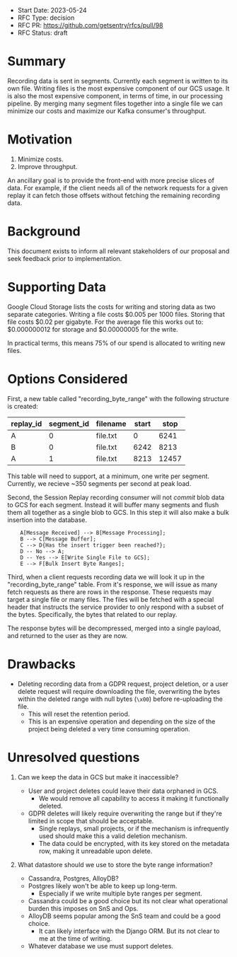 - Start Date: 2023-05-24
- RFC Type: decision
- RFC PR: https://github.com/getsentry/rfcs/pull/98
- RFC Status: draft

# Summary

Recording data is sent in segments. Currently each segment is written to its own file. Writing files is the most expensive component of our GCS usage. It is also the most expensive component, in terms of time, in our processing pipeline. By merging many segment files together into a single file we can minimize our costs and maximize our Kafka consumer's throughput.

# Motivation

1. Minimize costs.
2. Improve throughput.

An ancillary goal is to provide the front-end with more precise slices of data. For example, if the client needs all of the network requests for a given replay it can fetch those offsets without fetching the remaining recording data.

# Background

This document exists to inform all relevant stakeholders of our proposal and seek feedback prior to implementation.

# Supporting Data

Google Cloud Storage lists the costs for writing and storing data as two separate categories. Writing a file costs $0.005 per 1000 files. Storing that file costs $0.02 per gigabyte. For the average file this works out to: $0.000000012 for storage and $0.00000005 for the write.

In practical terms, this means 75% of our spend is allocated to writing new files.

# Options Considered

First, a new table called "recording_byte_range" with the following structure is created:

| replay_id | segment_id | filename | start | stop  |
| --------- | ---------- | -------- | ----- | ----- |
| A         | 0          | file.txt | 0     | 6241  |
| B         | 0          | file.txt | 6242  | 8213  |
| A         | 1          | file.txt | 8213  | 12457 |

This table will need to support, at a minimum, one write per segment. Currently, we recieve ~350 segments per second at peak load.

Second, the Session Replay recording consumer will not _commit_ blob data to GCS for each segment. Instead it will buffer many segments and flush them all together as a single blob to GCS. In this step it will also make a bulk insertion into the database.

```mermaid
    A[Message Received] --> B[Message Processing];
    B --> C[Message Buffer];
    C --> D{Has the insert trigger been reached?};
    D -- No --> A;
    D -- Yes --> E[Write Single File to GCS];
    E --> F[Bulk Insert Byte Ranges];
```

Third, when a client requests recording data we will look it up in the "recording_byte_range" table. From it's response, we will issue as many fetch requests as there are rows in the response. These requests may target a single file or many files. The files will be fetched with a special header that instructs the service provider to only respond with a subset of the bytes. Specifically, the bytes that related to our replay.

The response bytes will be decompressed, merged into a single payload, and returned to the user as they are now.

# Drawbacks

- Deleting recording data from a GDPR request, project deletion, or a user delete request will require downloading the file, overwriting the bytes within the deleted range with null bytes (`\x00`) before re-uploading the file.
  - This will reset the retention period.
  - This is an expensive operation and depending on the size of the project being deleted a very time consuming operation.

# Unresolved questions

1. Can we keep the data in GCS but make it inaccessible?

   - User and project deletes could leave their data orphaned in GCS.
     - We would remove all capability to access it making it functionally deleted.
   - GDPR deletes will likely require overwriting the range but if they're limited in scope that should be acceptable.
     - Single replays, small projects, or if the mechanism is infrequently used should make this a valid deletion mechanism.
     - The data could be encrypted, with its key stored on the metadata row, making it unreadable upon delete.

2. What datastore should we use to store the byte range information?

   - Cassandra, Postgres, AlloyDB?
   - Postgres likely won't be able to keep up long-term.
     - Especially if we write multiple byte ranges per segment.
   - Cassandra could be a good choice but its not clear what operational burden this imposes on SnS and Ops.
   - AlloyDB seems popular among the SnS team and could be a good choice.
     - It can likely interface with the Django ORM. But its not clear to me at the time of writing.
   - Whatever database we use must support deletes.
